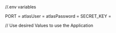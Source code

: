 //.env variables

PORT =
atlasUser =
atlasPassword =
SECRET_KEY =

// Use desired Values to use the Application
